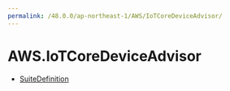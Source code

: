 ```yaml
---
permalink: /48.0.0/ap-northeast-1/AWS/IoTCoreDeviceAdvisor/
---
```


# AWS.IoTCoreDeviceAdvisor



* [SuiteDefinition](SuiteDefinition.md)